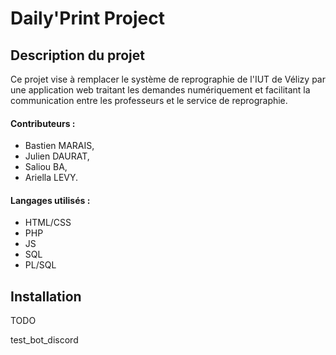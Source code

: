 ﻿# Daily'Print Project

## Description du projet

Ce projet vise à remplacer le système de reprographie de l'IUT de Vélizy par une application web traitant les demandes numériquement et facilitant la communication entre les professeurs et le service de reprographie.

#### Contributeurs :
* Bastien MARAIS,
* Julien DAURAT,
* Saliou BA,
* Ariella LEVY.


#### Langages utilisés :
* HTML/CSS
* PHP
* JS
* SQL
* PL/SQL

## Installation

TODO

test_bot_discord
